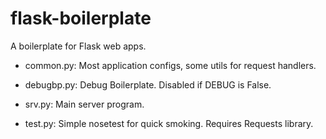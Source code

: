 flask-boilerplate
=================

A boilerplate for Flask web apps.

* common.py:
  Most application configs, some utils for request handlers.

* debugbp.py:
  Debug Boilerplate. Disabled if DEBUG is False.

* srv.py:
  Main server program.

* test.py:
  Simple nosetest for quick smoking. Requires Requests library.

